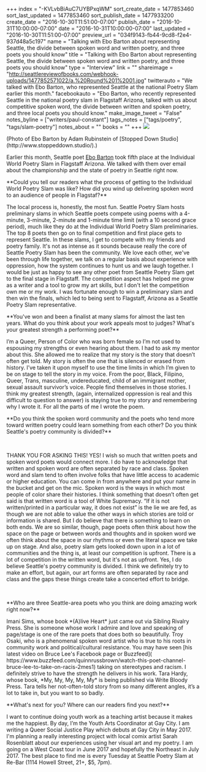 +++
index = "-KVLvbBiAuC7UYBPxqWM"
sort_create_date = 1477853460
sort_last_updated = 1477853460
sort_publish_date = 1477933200
create_date = "2016-10-30T11:51:00-07:00"
publish_date = "2016-10-31T10:00:00-07:00"
date = "2016-10-31T10:00:00-07:00"
last_updated = "2016-10-30T11:51:00-07:00"
preview_url = "034f9143-fb44-9cd8-f2e4-937d48a5c197"
name = "Talking with Ebo Barton about representing Seattle, the divide between spoken word and written poetry, and three poets you should know"
title = "Talking with Ebo Barton about representing Seattle, the divide between spoken word and written poetry, and three poets you should know"
type = "Interview"
link = ""
shareimage = "http://seattlereviewofbooks.com/webhook-uploads/1477852571022/a.%20Round%201%2001.jpg"
twitterauto = "We talked with Ebo Barton, who represented Seattle at the national Poetry Slam earlier this month."
facebookauto = "Ebo Barton, who recently represented Seattle in the national poetry slam in Flagstaff Arizona, talked with us about competitive spoken word, the divide between written and spoken poetry, and three local poets you should know."
make_image_tweet = "False"
notes_byline = ["writers/paul-constant"]
tags_notes = ["tags/poetry", "tags/slam-poetry"]
notes_about = ""
books = ""
+++
![](/webhook-uploads/1477852571022/a.%20Round%201%2001.jpg)

<p class="intro">(Photo of Ebo Barton by Adam Rubinstein of [Stopped Down Studio](http://www.stoppeddown.studio/).)

Earlier this month, Seattle poet [Ebo Barton](https://www.facebook.com/pg/ebobartonpoetry/about/?entry_point=page_nav_about_item&tab=page_info) took fifth place at the Individual World Poetry Slam in Flagstaff Arizona. We talked with them over email about the championship and the state of poetry in Seattle right now.</p>

<p class="noindent">**Could you tell our readers what the process of getting to the Individual World Poetry Slam was like? How did you wind up delivering spoken word to an audience of people in Flagstaf?**</p>

<p class="noindent">The local process is, honestly, the most fun. Seattle Poetry Slam hosts preliminary slams in which Seattle poets compete using poems with a 4-minute, 3-minute, 2-minute and 1-minute time limit (with a 10 second grace period), much like they do at the Individual World Poetry Slam preliminaries. The top 8 poets then go on to final competition and first place gets to represent Seattle. In these slams, I get to compete with my friends and poetry family. It's not as intense as it sounds because really the core of Seattle Poetry Slam has been the community. We love each other, we've been through life together, we talk on a regular basis about experience with oppression, how the system continues to hunt us and we laugh together. I would be just as happy to see any other poet from Seattle Poetry Slam get to the final stage in Flagstaff. The competition aspect has helped me grow as a writer and a tool to grow my art skills, but I don't let the competition own me or my work. I was fortunate enough to win a preliminary slam and then win the finals, which led to being sent to Flagstaff, Arizona as a Seattle Poetry Slam representative.</p>

<p class="noindent">**You've won and been a finalist at many slams for almost the last ten years. What do you think about your work appeals most to judges? What's your greatest strength a performing poet?**</p>

<p class="noindent">I’m a Queer, Person of Color who was born female so I’m not used to espousing my strengths or even hearing about them. I had to ask my mentor about this. She allowed me to realize that my story is the story that doesn’t often get told. My story is often the one that is silenced or erased from history. I’ve taken it upon myself to use the time limits in which I’m given to be on stage to tell the story in my voice. From the poor, Black, Filipino, Queer, Trans, masculine, undereducated, child of an immigrant mother, sexual assault survivor’s voice. People find themselves in those stories. I think my greatest strength, (again, internalized oppression is real and this difficult to question to answer) is staying true to my story and remembering why I wrote it. For all the parts of me I wrote the poem.</p>

<p class="noindent">**Do you think the spoken word community and the poets who tend more toward written poetry could learn something from each other? Do you think Seattle's poetry community is divided?**</p>
 
<p class="noindent">THANK YOU FOR ASKING THIS! YES! I wish so much that written poets and spoken word poets would connect more. I do have to acknowledge that written and spoken word are often separated by race and class. Spoken word and slam tend to often involve folks that have little access to academic or higher education. You can come in from anywhere and put your name in the bucket and get on the mic. Spoken word is the ways in which most people of color share their histories. I think something that doesn’t often get said is that written word is a tool of White Supremacy. “If it is not written/printed in a particular way, it does not exist” is the lie we are fed, as though we are not able to value the other ways in which stories are told or information is shared. But I do believe that there is something to learn on both ends. We are so similar, though, page poets often think about how the space on the page or between words and thoughts and in spoken word we often think about the space in our rhythms or even the literal space we take up on stage. And also, poetry slam gets looked down upon in a lot of communities and the thing is, at least our competition is upfront. There is a lot of competition in the written word, but it's not as upfront. Yes, I do believe Seattle's poetry community is divided. I think we definitely try to make an effort, but again, our art forms are often separated by race and class and the gaps these things create take a concerted effort to bridge.</p> 
 
<p class="noindent">**Who are three Seattle-area poets who you think are doing amazing work right now?**</p>

<p class="noindent">Imani Sims, whose book *(A)live Heart* just came out via Sibling Rivalry Press. She is someone whose work I admire and love and speaking of page/stage is one of the rare poets that does both so beautifully. Troy Osaki, who is a phenomenal spoken word artist who is true to his roots in community work and political/cultural resistance. You may have seen [his latest video on Bruce Lee's Facebook page or Buzzfeed]( https://www.buzzfeed.com/quinnrussbrown/watch-this-poet-channel-bruce-lee-to-take-on-racis-2mes1) taking on stereotypes and racism. I definitely strive to have the strength he delivers in his work. Tara Hardy, whose book, *My, My, My, My, My* is being published via Write Bloody Press. Tara tells her not-often-told story from so many different angles, it’s a lot to take in, but you want to so badly.</p>

<p class="noindent">**What's next for you? Where can our readers find you next?**</p>

<p class="noindent">I want to continue doing youth work as a teaching artist because it makes me the happiest. By day, I’m the Youth Arts Coordinator at Gay City. I am writing a Queer Social Justice Play which debuts at Gay City in May 2017. I'm planning a really interesting project with local comix artist Sarah Rosenblatt about our experiences using her visual art and my poetry. I am going on a West Coast tour in June 2017 and hopefully the Northeast in July 2017. The best place to find me is every Tuesday at Seattle Poetry Slam at Re-Bar (1114 Howell Street, 21+, $5, 7pm).</p>
